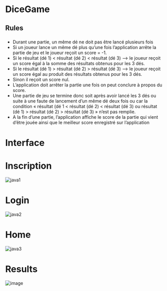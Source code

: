 # DiceGame

## Rules
#####
* Durant une partie, un même dé ne doit pas être lancé plusieurs fois
* Si un joueur lance un même dé plus qu’une fois l’application arrête la partie de jeu et le joueur reçoit un score = -1. 
* Si le résultat (dé 1) < résultat (dé 2) < résultat (dé 3) --> le joueur reçoit un score égal 
à la somme des résultats obtenus pour les 3 dés.
* Si le résultat (dé 1) > résultat (dé 2) > résultat (dé 3) --> le joueur reçoit un score égal au produit des résultats 
obtenus pour les 3 dés.
* Sinon il reçoit un score nul. 
* L’application doit arrêter la partie une fois on peut conclure à propos du score.
* Une partie de jeu se termine donc soit après avoir lancé les 3 dés ou suite à une faute de lancement d’un même dé deux fois ou car la condition « résultat (dé 1 < résultat (dé 2) < résultat (dé 3) ou résultat (dé 1) > résultat (dé 2) > résultat (dé 3) » n’est pas remplie.
* A la fin d’une partie, l’application affiche le score de la partie qui vient d’être jouée ainsi que le meilleur score enregistré sur l’application

# Interface 

# Inscription
![java1](https://user-images.githubusercontent.com/108592629/235283231-fce53bda-3c9f-4e0e-aa26-86985e7fe158.png)
# Login
![java2](https://user-images.githubusercontent.com/108592629/235283240-6f60b76e-0f3b-49ee-a142-859d01a6165a.png)
# Home
![java3](https://user-images.githubusercontent.com/108592629/235283248-bdc73f84-1079-4768-bd82-4e8b1f8c3673.png)
# Results
![image](https://user-images.githubusercontent.com/108592629/235306704-39db2dad-a2b5-4b15-afb8-89cc60184d0d.png)


